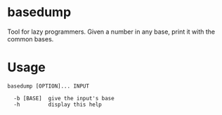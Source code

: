 # basedump

Tool for lazy programmers. Given a number in any base, print it with the common
bases.

# Usage

```
basedump [OPTION]... INPUT

  -b [BASE]  give the input's base
  -h         display this help
```
